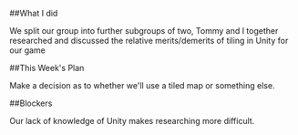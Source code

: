 ##What I did

We split our group into further subgroups of two, Tommy and I together researched and discussed the relative merits/demerits of tiling in Unity for our game

##This Week's Plan

Make a decision as to whether we'll use a tiled map or something else.

##Blockers

Our lack of knowledge of Unity makes researching more difficult.